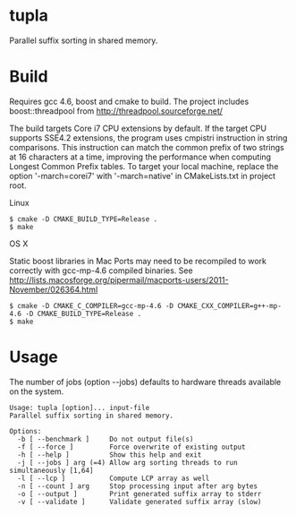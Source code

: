 tupla
=====

Parallel suffix sorting in shared memory. 

Build
=====

Requires gcc 4.6, boost and cmake to build.
The project includes boost::threadpool from http://threadpool.sourceforge.net/ 

The build targets Core i7 CPU extensions by default.
If the target CPU supports SSE4.2 extensions, the program uses
cmpistri instruction in string comparisons.
This instruction can match the common prefix of two strings at 16
characters at a time, improving the performance when computing 
Longest Common Prefix tables.
To target your local machine, replace the option '-march=corei7'
with '-march=native' in CMakeLists.txt in project root.

Linux

	$ cmake -D CMAKE_BUILD_TYPE=Release .
	$ make

OS X

Static boost libraries in Mac Ports may need to be recompiled to work correctly with gcc-mp-4.6 compiled binaries. See http://lists.macosforge.org/pipermail/macports-users/2011-November/026364.html


	$ cmake -D CMAKE_C_COMPILER=gcc-mp-4.6 -D CMAKE_CXX_COMPILER=g++-mp-4.6 -D CMAKE_BUILD_TYPE=Release .
	$ make

Usage
=====

The number of jobs (option --jobs) defaults to hardware threads
available on the system.

	Usage: tupla [option]... input-file
	Parallel suffix sorting in shared memory.

	Options:
	  -b [ --benchmark ]     Do not output file(s)
	  -f [ --force ]         Force overwrite of existing output
	  -h [ --help ]          Show this help and exit
	  -j [ --jobs ] arg (=4) Allow arg sorting threads to run simultaneously [1,64]
	  -l [ --lcp ]           Compute LCP array as well
	  -n [ --count ] arg     Stop processing input after arg bytes
	  -o [ --output ]        Print generated suffix array to stderr
	  -v [ --validate ]      Validate generated suffix array (slow)


